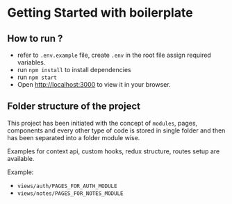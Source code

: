# Getting Started with boilerplate

## How to run ?
- refer to `.env.example` file, create `.env` in the root file assign required variables.
- run `npm install` to install dependencies
- run `npm start`
- Open [http://localhost:3000](http://localhost:3000) to view it in your browser.

## Folder structure of the project
This project has been initiated with the concept of `modules`, pages, components and every other type of code is stored in single folder 
and then has been separated into a folder module wise.

Examples for context api, custom hooks, redux structure, routes setup are available.

Example: 
- `views/auth/PAGES_FOR_AUTH_MODULE`
- `views/notes/PAGES_FOR_NOTES_MODULE`
